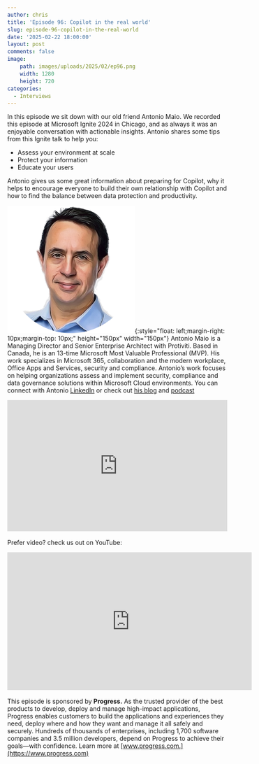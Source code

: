 ```yaml
---
author: chris
title: 'Episode 96: Copilot in the real world'
slug: episode-96-copilot-in-the-real-world
date: '2025-02-22 18:00:00'
layout: post
comments: false
image:
    path: images/uploads/2025/02/ep96.png
    width: 1280
    height: 720
categories:
  - Interviews
---
```

In this episode we sit down with our old friend Antonio Maio. We recorded this episode at Microsoft Ignite 2024 in Chicago, and as always it was an enjoyable conversation with actionable insights. Antonio shares some tips from this Ignite talk to help you:
- Assess your environment at scale
- Protect your information
- Educate your users

Antonio gives us some great information about preparing for Copilot, why it helps to encourage everyone to build their own relationship with Copilot and how to find the balance between data protection and productivity.

![Antonio](/images/uploads/2025/02/antonio.png){:style="float: left;margin-right: 10px;margin-top: 10px;" height="150px" width="150px"} Antonio Maio is a Managing Director and Senior Enterprise Architect with Protiviti. Based in Canada, he is an 13-time Microsoft Most Valuable Professional (MVP). His work specializes in Microsoft 365, collaboration and the modern workplace, Office Apps and Services, security and compliance. Antonio’s work focuses on helping organizations assess and implement security, compliance and data governance solutions within Microsoft Cloud environments. You can connect with Antonio [LinkedIn](https://www.linkedin.com/in/antonio-maio-b082191/) or check out [his blog](https://antonio365.com) and [podcast](https://m365voice.com)

<p><iframe width="100%" height="300" scrolling="no" frameborder="no" allow="autoplay" src="https://w.soundcloud.com/player/?url=https%3A//api.soundcloud.com/tracks/2040448185&color=%23ff5500&auto_play=false&hide_related=false&show_comments=true&show_user=true&show_reposts=false&show_teaser=true&visual=true"></iframe></p>

Prefer video? check us out on YouTube:

<p><iframe width="560" height="315" src="https://www.youtube.com/embed/nVAE8gk6zVU?si=8l_e4t7Jez3OGjly" title="YouTube video player" frameborder="0" allow="accelerometer; autoplay; clipboard-write; encrypted-media; gyroscope; picture-in-picture; web-share" referrerpolicy="strict-origin-when-cross-origin" allowfullscreen></iframe></p>

This episode is sponsored by **Progress.** As the trusted provider of the best products to develop, deploy and manage high-impact applications, Progress enables customers to build the applications and experiences they need, deploy where and how they want and manage it all safely and securely. Hundreds of thousands of enterprises, including 1,700 software companies and 3.5 million developers, depend on Progress to achieve their goals—with confidence. Learn more at [www.progress.com.](https://www.progress.com)
